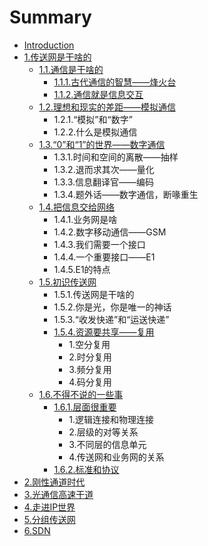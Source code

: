 # Summary

* [Introduction](README.md)
* [1.传送网是干啥的](1..md)
  * [1.1.通信是干啥的](1./11tong-xin-shi-gan-sha-de.md)
    * [1.1.1.古代通信的智慧——烽火台](1./11tong-xin-shi-gan-sha-de/111gu-dai-tong-xin-de-zhi-hui-2014-2014-feng-huo-tai.md)
    * [1.1.2.通信就是信息交互](1./11tong-xin-shi-gan-sha-de/112tong-xin-jiu-shi-xin-xi-jiao-hu.md)
  * [1.2.理想和现实的差距——模拟通信](1./12li-xiang-he-xian-shi-de-cha-ju-2014-2014-mo-ni-tong-xin.md)
    * 1.2.1.“模拟”和“数字”
    * 1.2.2.什么是模拟通信
  * [1.3.“0”和“1”的世界——数字通信](1./12li-xiang-he-xian-shi-de-cha-ju-2014-2014-mo-ni-tong-xin/130201d-he-201c-1-201d-de-shi-jie-2014-2014-shu-zi-tong-xin.md)
    * 1.3.1.时间和空间的离散——抽样
    * 1.3.2.退而求其次——量化
    * 1.3.3.信息翻译官——编码
    * 1.3.4.题外话——数字通信，断喙重生
  * [1.4.把信息交给网络](1./14ba-xin-xi-jiao-gei-wang-luo.md)
    * 1.4.1.业务网是啥
    * 1.4.2.数字移动通信——GSM
    * 1.4.3.我们需要一个接口
    * 1.4.4.一个重要接口——E1
    * 1.4.5.E1的特点
  * [1.5.初识传送网](1./15chu-shi-chuan-song-wang.md)
    * 1.5.1.传送网是干啥的
    * 1.5.2.你是光，你是唯一的神话
    * 1.5.3.“收发快递”和“运送快递”
    * [1.5.4.资源要共享——复用](1./15chu-shi-chuan-song-wang/154zi-yuan-yao-gong-xiang-2014-2014-fu-yong.md)
      * 1.空分复用
      * 2.时分复用
      * 3.频分复用
      * 4.码分复用
  * [1.6.不得不说的一些事](1./16bu-de-bu-shuo-de-yi-xie-shi.md)
    * [1.6.1.层面很重要](1./16bu-de-bu-shuo-de-yi-xie-shi/161ceng-mian-hen-zhong-yao.md)
      * 1.逻辑连接和物理连接
      * 2.层级的对等关系
      * 3.不同层的信息单元
      * 4.传送网和业务网的关系
    * [1.6.2.标准和协议](1./16bu-de-bu-shuo-de-yi-xie-shi/162biao-zhun-he-xie-yi.md)
* [2.刚性通道时代](2..md)
* [3.光通信高速干道](3..md)
* [4.走进IP世界](4.ip.md)
* [5.分组传送网](5..md)
* [6.SDN](6.sdn.md)

